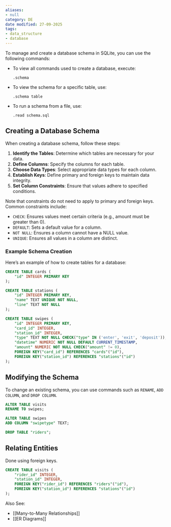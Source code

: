 ```yaml
---
aliases:
- null
category: DE
date modified: 27-09-2025
tags:
- data_structure
- database
---
```

To manage and create a database schema in SQLite, you can use the following commands:

- To view all commands used to create a database, execute:
  ```
  .schema
  ```
- To view the schema for a specific table, use:
  ```
  .schema table
  ```
- To run a schema from a file, use:
  ```
  .read schema.sql
  ```

## Creating a Database Schema

When creating a database schema, follow these steps:

1. **Identify the Tables**: Determine which tables are necessary for your data.
2. **Define Columns**: Specify the columns for each table.
3. **Choose Data Types**: Select appropriate data types for each column.
4. **Establish Keys**: Define primary and foreign keys to maintain data integrity.
5. **Set Column Constraints**: Ensure that values adhere to specified conditions.

Note that constraints do not need to apply to primary and foreign keys. Common constraints include:

- `CHECK`: Ensures values meet certain criteria (e.g., amount must be greater than 0).
- `DEFAULT`: Sets a default value for a column.
- `NOT NULL`: Ensures a column cannot have a NULL value.
- `UNIQUE`: Ensures all values in a column are distinct.

### Example Schema Creation

Here’s an example of how to create tables for a database:

```sql
CREATE TABLE cards (
    "id" INTEGER PRIMARY KEY
);

CREATE TABLE stations (
    "id" INTEGER PRIMARY KEY,
    "name" TEXT UNIQUE NOT NULL,
    "line" TEXT NOT NULL
);

CREATE TABLE swipes (
    "id" INTEGER PRIMARY KEY,
    "card_id" INTEGER,
    "station_id" INTEGER,
    "type" TEXT NOT NULL CHECK("type" IN ('enter', 'exit', 'deposit')),
    "datetime" NUMERIC NOT NULL DEFAULT CURRENT_TIMESTAMP,
    "amount" NUMERIC NOT NULL CHECK("amount" != 0),
    FOREIGN KEY("card_id") REFERENCES "cards"("id"),
    FOREIGN KEY("station_id") REFERENCES "stations"("id")
);
```

## Modifying the Schema

To change an existing schema, you can use commands such as `RENAME`, `ADD COLUMN`, and `DROP COLUMN`. 

```sql
ALTER TABLE visits
RENAME TO swipes;

ALTER TABLE swipes
ADD COLUMN "swipetype" TEXT;

DROP TABLE "riders"; 
```

## Relating Entities

Done using foreign keys.

```sql
CREATE TABLE visits (
    "rider_id" INTEGER,
    "station_id" INTEGER,
    FOREIGN KEY("rider_id") REFERENCES "riders"("id"),
    FOREIGN KEY("station_id") REFERENCES "stations"("id")
);
```

Also See:
- [[Many-to-Many Relationships]]
- [[ER Diagrams]]
